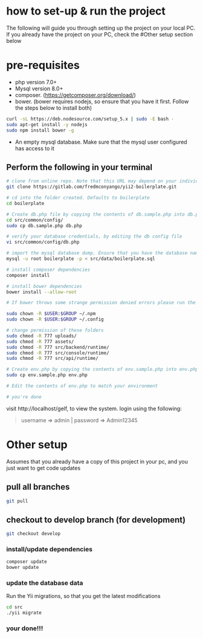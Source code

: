 # how to set-up & run the project
The following will guide you through setting up the project on your local PC. If you already have the project on your PC, check the #Other setup section below
# pre-requisites
+ php version 7.0+
+ Mysql version 8.0+
+ composer. (https://getcomposer.org/download/)
+ bower. (bower requires nodejs, so ensure that you have it first. Follow the steps below to install both)
```sh
curl -sL https://deb.nodesource.com/setup_5.x | sudo -E bash -
sudo apt-get install -y nodejs
sudo npm install bower -g
```
+ An empty mysql database. Make sure that the mysql user configured has access to it

## Perform the following in your terminal
```sh
# clone from online repo. Note that this URL may depend on your individual gitlab account. Confirm the correct URL from gitlab account.
git clone https://gitlab.com/fredmconyango/yii2-boilerplate.git

# cd into the folder created. Defaults to boilerplate
cd boilerplate

# Create db.php file by copying the contents of db.sample.php into db.php
cd src/common/config/
sudo cp db.sample.php db.php

# verify your database credentials, by editing the db config file
vi src/common/config/db.php

# import the mysql database dump. Ensure that you have the database named boilerplate first
mysql -u root boilerplate -p < src/data/boilerplate.sql

# install composer dependencies
composer install

# install bower dependencies
bower install --allow-root

# If bower throws some strange permission denied errors please run the following command to fix it.

sudo chown -R $USER:$GROUP ~/.npm
sudo chown -R $USER:$GROUP ~/.config

# change permission of these folders
sudo chmod -R 777 uploads/
sudo chmod -R 777 assets/
sudo chmod -R 777 src/backend/runtime/
sudo chmod -R 777 src/console/runtime/
sudo chmod -R 777 src/api/runtime/

# Create env.php by copying the contents of env.sample.php into env.php
sudo cp env.sample.php env.php

# Edit the contents of env.php to match your environment

# you're done
```

visit http://localhost/gelf, to view the system. login using the following:
> username => admin | password => Admin12345

# Other setup
Assumes that you already have a copy of this project in your pc, and you just want to get code updates
## pull all branches
```sh
git pull
```
## checkout to develop branch (for development)
```sh
git checkout develop
```

### install/update dependencies
```sh
composer update
bower update
```

### update the database data
Run the Yii migrations, so that you get the latest modifications
```sh
cd src
./yii migrate
```

### your done!!!